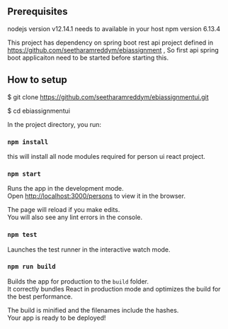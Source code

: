 ## Prerequisites
  
  nodejs version v12.14.1 needs to available in your host
  npm version 6.13.4
  
  This project has dependency on spring boot rest api project  defined in
  https://github.com/seetharamreddym/ebiassignment , So first api spring boot applicaiton need to be started before starting this.
  

## How to setup

$ git clone  https://github.com/seetharamreddym/ebiassignmentui.git

$ cd ebiassignmentui


In the project directory, you run:


### `npm install`

this will install all node modules required for person ui react project.

### `npm start`

Runs the app in the development mode.<br />
Open [http://localhost:3000/persons](http://localhost:3000/persons) to view it in the browser.

The page will reload if you make edits.<br />
You will also see any lint errors in the console.

### `npm test`

Launches the test runner in the interactive watch mode.<br />


### `npm run build`

Builds the app for production to the `build` folder.<br />
It correctly bundles React in production mode and optimizes the build for the best performance.

The build is minified and the filenames include the hashes.<br />
Your app is ready to be deployed!



